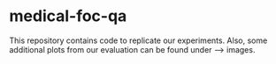 # medical-foc-qa

This repository contains code to replicate our experiments. Also, some additional plots from our evaluation can be found under --> images.
